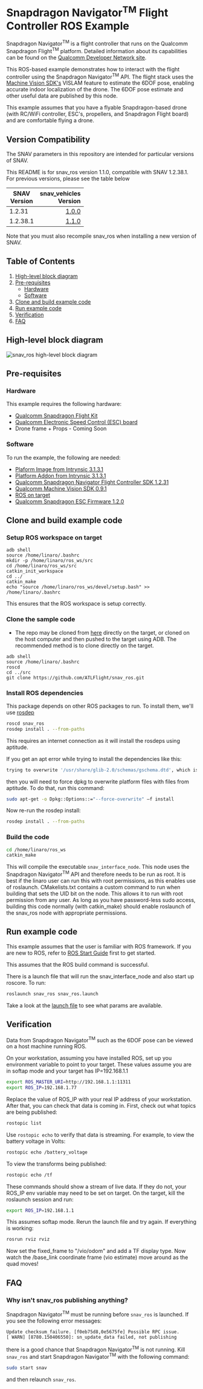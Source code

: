 # Snapdragon Navigator<sup>TM</sup> Flight Controller ROS Example

Snapdragon Navigator<sup>TM</sup> is a flight controller that runs on
the Qualcomm Snapdragon Flight<sup>TM</sup> platform. Detailed information
about its capabilities can be found on the [Qualcomm Developer Network
site](https://developer.qualcomm.com/hardware/snapdragon-flight/sd-navigator).

This ROS-based example demonstrates how to interact with the flight controller
using the Snapdragon Navigator<sup>TM</sup> API. The flight stack uses the [Machine Vision SDK's](https://developer.qualcomm.com/hardware/snapdragon-flight/machine-vision-sdk) VISLAM
feature to estimate the 6DOF pose, enabling accurate indoor localization of the
drone. The 6DOF pose estimate and other useful data are published by this node.

This example assumes that you have a flyable Snapdragon-based drone (with
RC/WiFi controller, ESC's, propellers, and Snapdragon Flight board) and are
comfortable flying a drone.

## Version Compatibility

The SNAV parameters in this repository are intended for particular versions of SNAV.

This README is for snav_ros version 1.1.0, compatible with SNAV 1.2.38.1.
For previous versions, please see the table below

| SNAV <br>Version        | snav_vehicles <br>Version  |
| ------------- | -----:|
| 1.2.31        | [1.0.0](https://github.com/ATLFlight/snav_ros/tree/v1.0.0) |
| 1.2.38.1      | [1.1.0](https://github.com/ATLFlight/snav_ros/tree/1.1.0) |

Note that you must also recompile snav_ros when installing a new version of SNAV.

## Table of Contents

1. [High-level block diagram](#high-level-block-diagram)
1. [Pre-requisites](#pre-requisites)
   * [Hardware](#hardware)
   * [Software](#software)
1. [Clone and build example code](#clone-and-build-example-code)
1. [Run example code](#run-example-code)
1. [Verification](#verification)
1. [FAQ](#faq)

## High-level block diagram

![snav_ros high-level block diagram](images/snav_ros_high_level_block_diagram.jpg)

## Pre-requisites

### Hardware
This example requires the following hardware:

* [Qualcomm Snapdragon Flight Kit](https://shop.intrinsyc.com/collections/product-development-kits/products/qualcomm-snapdragon-flight-sbc)
* [Qualcomm Electronic Speed Control (ESC) board](https://shop.intrinsyc.com/collections/dragonboard-accessories/products/qualcomm-electronic-speed-control-board)
* Drone frame + Props - Coming Soon

### Software
To run the example, the following are needed:

* [Plaform Image from Intrynsic 3.1.3.1](https://support.intrinsyc.com/attachments/download/1597/Flight_3.1.3.1_JFlash.zip)
* [Platform Addon from Intrynsic 3.1.3.1](https://support.intrinsyc.com/attachments/download/1571/Flight_3.1.3.1_qcom_flight_controller_hexagon_sdk_add_on.zip)
* [Qualcomm Snapdragon Navigator Flight Controller SDK 1.2.31](https://developer.qualcomm.com/download/snapdragon-flight/navigator-controller-v1.2.31)
* [Qualcomm Machine Vision SDK 0.9.1](https://developer.qualcomm.com/download/snapdragon-flight/machine-vision-sdk-v091.deb)
* [ROS on target](https://github.com/ATLFlight/ATLFlightDocs/blob/master/SnapdragonROSInstallation.md)
* [Qualcomm Snapdragon ESC Firmware 1.2.0](https://developer.qualcomm.com/download/snapdragon-flight/navigator-controller-esc-firmware-v1.2.0)


## Clone and build example code

### Setup ROS workspace on target

```
adb shell
source /home/linaro/.bashrc
mkdir -p /home/linaro/ros_ws/src
cd /home/linaro/ros_ws/src
catkin_init_workspace
cd ../
catkin_make
echo "source /home/linaro/ros_ws/devel/setup.bash" >> /home/linaro/.bashrc
```

This ensures that the ROS workspace is setup correctly.

### Clone the sample code
* The repo may be cloned from [here](https://github.com/ATLFlight/snav_ros.git) directly on the target, or cloned on the host computer and then pushed to the target using ADB. The recommended method is to clone directly on the target.

```
adb shell
source /home/linaro/.bashrc
roscd
cd ../src
git clone https://github.com/ATLFlight/snav_ros.git
```

### Install ROS dependencies

This package depends on other ROS packages to run.  To install them, we'll use [rosdep](http://wiki.ros.org/rosdep)

```bash
roscd snav_ros
rosdep install . --from-paths
```
This requires an internet connection as it will install the rosdeps using aptitude.

If you get an apt error while trying to install the dependencies like this:

```bash
trying to overwrite '/usr/share/glib-2.0/schemas/gschema.dtd', which is also in package libglib-2.0-0 1:2.38.2-r0. this is while trying to install the dependency libglib2.0-dev_2.40.0-2_armhf.deb
```
then you will need to force dpkg to overwrite platform files with files from aptitude.  To do that, run this command:

```bash
sudo apt-get -o Dpkg::Options::="--force-overwrite" –f install
```
Now re-run the rosdep install:

```bash
rosdep install . --from-paths
```

### Build the code

```bash
cd /home/linaro/ros_ws
catkin_make
```

This will compile the executable `snav_interface_node`.  This node uses the
Snapdragon Navigator<sup>TM</sup> API and therefore needs to be run as root.  It is best if the linaro user
can run this with root permissions, as this enables use of roslaunch.
CMakelists.txt contains a custom command to run when building that sets the UID
bit on the node.  This allows it to run with root permission from any user.  As
long as you have password-less sudo access, building this code normally (with
catkin_make) should enable roslaunch of the snav_ros node with appropriate
permissions.


## Run example code

This example assumes that the user is familiar with ROS framework.  If you are new to ROS, refer to [ROS Start Guide](http://wiki.ros.org/ROS/StartGuide) first to get started.

This assumes that the ROS build command is successful.

There is a launch file that will run the snav_interface_node and also start up roscore.  To run:
```bash
roslaunch snav_ros snav_ros.launch
```
Take a look at the [launch file](launch/snav_ros.launch) to see what params are available.

## Verification

Data from Snapdragon Navigator<sup>TM</sup> such as the 6DOF pose can be viewed on a host machine running ROS.

On your workstation, assuming you have installed ROS, set up you environment variable to point to your target.  These values assume you are in softap mode and your target has IP=192.168.1.1
```bash
export ROS_MASTER_URI=http://192.168.1.1:11311
export ROS_IP=192.168.1.77
```

Replace the value of ROS_IP with your real IP address of your workstation.  After that, you can check that data is coming in.
First, check out what topics are being published:

```bash
rostopic list
```

Use `rostopic echo` to verify that data is streaming. For example, to view the
battery voltage in Volts:

```bash
rostopic echo /battery_voltage
```

To view the transforms being published:

```bash
rostopic echo /tf
```

These commands should show a stream of live data. If they do not, your ROS_IP
env variable may need to be set on target.  On the target, kill the roslaunch
session and run:

```bash
export ROS_IP=192.168.1.1
```

This assumes softap mode.  Rerun the launch file and try again. If everything is working:

```bash
rosrun rviz rviz
```

Now set the fixed_frame to "/vio/odom" and add a TF display type. Now watch the /base_link coordinate frame (vio estimate) move around as the quad moves!

## FAQ

### Why isn't snav_ros publishing anything?

Snapdragon Navigator<sup>TM</sup> must be running before `snav_ros` is launched. If you see the following
error messages:

```
Update checksum_failure. [f0eb75d8,0e5675fe] Possible RPC issue.
[ WARN] [8780.150406550]: sn_update_data failed, not publishing
```

there is a good chance that Snapdragon Navigator<sup>TM</sup> is not running. Kill `snav_ros` and start
Snapdragon Navigator<sup>TM</sup> with the following command:

```bash
sudo start snav
```

and then relaunch `snav_ros`.

